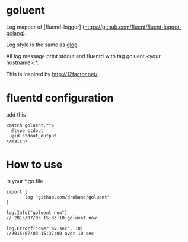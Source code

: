 # goluent

Log mapper of [fluend-logger] (https://github.com/fluent/fluent-logger-golang).

Log style is the same as [glog](https://github.com/golang/glog).

All log message print stdout and fluentd with tag goluent.\<your hostname\>.*.

This is inspired by http://12factor.net/ 

# fluentd configuration

add this

```
<match goluent.**>
  @type stdout
  @id stdout_output
</match>
```


# How to use

in your *.go file
```
import (
       log "github.com/drobune/goluent"
)
```

```
log.Info("goluent now")
// 2015/07/03 15:33:10 goluent now

log.Errorf("over %v sec", 10)
//2015/07/03 15:37:00 over 10 sec
```

